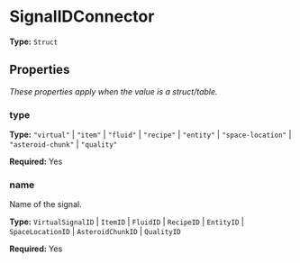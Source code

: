 # SignalIDConnector

**Type:** `Struct`

## Properties

*These properties apply when the value is a struct/table.*

### type

**Type:** `"virtual"` | `"item"` | `"fluid"` | `"recipe"` | `"entity"` | `"space-location"` | `"asteroid-chunk"` | `"quality"`

**Required:** Yes

### name

Name of the signal.

**Type:** `VirtualSignalID` | `ItemID` | `FluidID` | `RecipeID` | `EntityID` | `SpaceLocationID` | `AsteroidChunkID` | `QualityID`

**Required:** Yes

